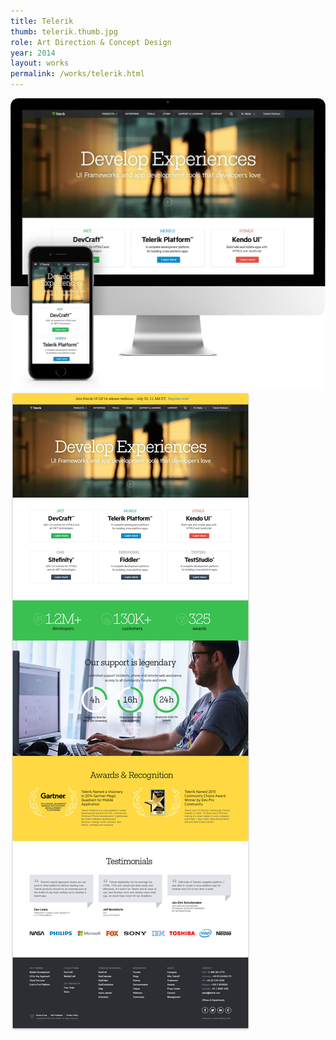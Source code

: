 ```yaml
---
title: Telerik
thumb: telerik.thumb.jpg
role: Art Direction & Concept Design
year: 2014
layout: works
permalink: /works/telerik.html
---
```


![Telerik](images/telerik.01.jpg)
![Telerik](images/telerik.02.jpg)
